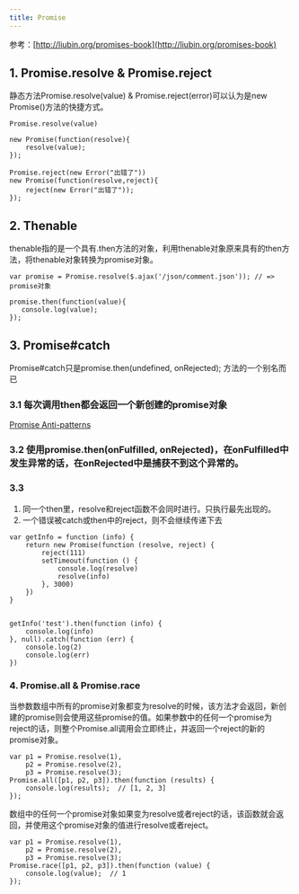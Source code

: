 ```yaml
---
title: Promise
---
```

参考：[http://liubin.org/promises-book](http://liubin.org/promises-book)

## 1. Promise.resolve & Promise.reject
静态方法Promise.resolve(value) & Promise.reject(error)可以认为是new Promise()方法的快捷方式。

```
Promise.resolve(value)

new Promise(function(resolve){
    resolve(value);
});
```

```
Promise.reject(new Error("出错了"))
new Promise(function(resolve,reject){
    reject(new Error("出错了"));
});
```
<!-- more -->


## 2. Thenable

thenable指的是一个具有.then方法的对象，利用thenable对象原来具有的then方法，将thenable对象转换为promise对象。

```
var promise = Promise.resolve($.ajax('/json/comment.json')); // => promise对象

promise.then(function(value){
   console.log(value);
});
```

## 3. Promise#catch
Promise#catch只是promise.then(undefined, onRejected); 方法的一个别名而已

### 3.1 每次调用then都会返回一个新创建的promise对象
[Promise Anti-patterns](http://taoofcode.net/promise-anti-patterns/)

### 3.2 使用promise.then(onFulfilled, onRejected)，在onFulfilled中发生异常的话，在onRejected中是捕获不到这个异常的。

### 3.3

1. 同一个then里，resolve和reject函数不会同时进行。只执行最先出现的。
2. 一个错误被catch或then中的reject，则不会继续传递下去

```
var getInfo = function (info) {
    return new Promise(function (resolve, reject) {
        reject(111)
        setTimeout(function () {
            console.log(resolve)
            resolve(info)
        }, 3000)
    })
}


getInfo('test').then(function (info) {
    console.log(info)
}, null).catch(function (err) {
    console.log(2)
    console.log(err)
})
```

### 4. Promise.all & Promise.race

当参数数组中所有的promise对象都变为resolve的时候，该方法才会返回，新创建的promise则会使用这些promise的值。如果参数中的任何一个promise为reject的话，则整个Promise.all调用会立即终止，并返回一个reject的新的promise对象。

```
var p1 = Promise.resolve(1),
    p2 = Promise.resolve(2),
    p3 = Promise.resolve(3);
Promise.all([p1, p2, p3]).then(function (results) {
    console.log(results);  // [1, 2, 3]
});
```

数组中的任何一个promise对象如果变为resolve或者reject的话，该函数就会返回，并使用这个promise对象的值进行resolve或者reject。

```
var p1 = Promise.resolve(1),
    p2 = Promise.resolve(2),
    p3 = Promise.resolve(3);
Promise.race([p1, p2, p3]).then(function (value) {
    console.log(value);  // 1
});
```

